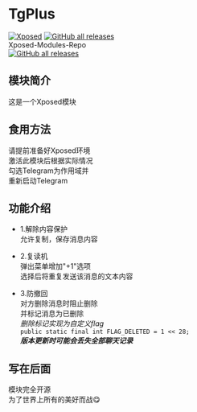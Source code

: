 # TgPlus

[![Xposed](https://img.shields.io/badge/-Xposed-green?style=flat&logo=Android&logoColor=white)](#)
[![GitHub all releases](https://img.shields.io/github/downloads/EasyAuthorize/TgPlus/total?label=Downloads)](https://github.com/EasyAuthorize/TgPlus/releases)  
Xposed-Modules-Repo  
[![GitHub all releases](https://img.shields.io/github/downloads/Xposed-Modules-Repo/com.easy.tgPlus/total?label=Downloads)](https://github.com/Xposed-Modules-Repo/com.easy.tgPlus/releases)

## 模块简介
这是一个Xposed模块

## 食用方法
请提前准备好Xposed环境  
激活此模块后根据实际情况  
勾选Telegram为作用域并  
重新启动Telegram

## 功能介绍
* 1.解除内容保护  
允许复制，保存消息内容

* 2.复读机  
弹出菜单增加"+1"选项  
选择后将重复发送该消息的文本内容

* 3.防撤回  
对方删除消息时阻止删除  
并标记消息为已删除  
*删除标记实现为自定义flag*  
```public static final int FLAG_DELETED = 1 << 28;```  
***版本更新时可能会丢失全部聊天记录***

## 写在后面
模块完全开源  
为了世界上所有的美好而战😋
